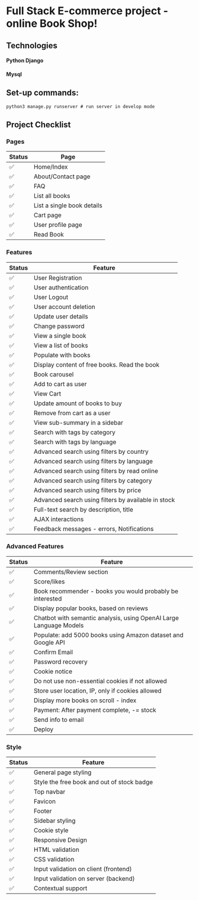 # Full Stack E-commerce project - online Book Shop!
## Technologies
#### Python Django
#### Mysql

## Set-up commands:
~~~~
python3 manage.py runserver # run server in develop mode
~~~~

## Project Checklist
### Pages

| Status | Page                 |
|--------|----------------------|
| ✅     | Home/Index           |
| ✅     | About/Contact page   |
| ✅     | FAQ                  |
| ✅     | List all books       |
| ✅     | List a single book details |
| ✅     | Cart page            |
| ✅     | User profile page    |
| ✅     | Read Book            |

### Features

| Status | Feature                                  |
|--------|------------------------------------------|
| ✅     | User Registration                        |
| ✅     | User authentication                      |
| ✅     | User Logout                              |
| ✅     | User account deletion                    |
| ✅     | Update user details                      |
| ✅     | Change password                          |
| ✅     | View a single book                       |
| ✅     | View a list of books                     |
| ✅     | Populate with books                      |
| ✅     | Display content of free books. Read the book |
| ✅     | Book carousel                            |
| ✅     | Add to cart as user                      |
| ✅     | View Cart                                |
| ✅     | Update amount of books to buy            |
| ✅     | Remove from cart as a user               |
| ✅     | View sub-summary in a sidebar            |
| ✅     | Search with tags by category             |
| ✅     | Search with tags by language             |
| ✅     | Advanced search using filters by country |
| ✅     | Advanced search using filters by language |
| ✅     | Advanced search using filters by read online |
| ✅     | Advanced search using filters by category |
| ✅     | Advanced search using filters by price   |
| ✅     | Advanced search using filters by available in stock |
| ✅     | Full-text search by description, title   |
| ✅     | AJAX interactions                        |
| ✅     | Feedback messages - errors, Notifications |

### Advanced Features

| Status | Feature                                  |
|--------|------------------------------------------|
| ✅     | Comments/Review section                  |
| ✅     | Score/likes                              |
| ✅     | Book recommender - books you would probably be interested |
| ✅     | Display popular books, based on reviews  |
| ✅     | Chatbot with semantic analysis, using OpenAI Large Language Models |
| ✅     | Populate: add 5000 books using Amazon dataset and Google API |
| ✅     | Confirm Email                            |
| ✅     | Password recovery                        |
| ✅     | Cookie notice                            |
| ✅     | Do not use non-essential cookies if not allowed |
| ✅     | Store user location, IP, only if cookies allowed |
| ✅     | Display more books on scroll - index     |
| ✅     | Payment: After payment complete, -= stock |
| ✅     | Send info to email                       |
| ✅     | Deploy                                   |

### Style

| Status | Feature                                      |
|--------|----------------------------------------------|
| ✅     | General page styling                         |
| ✅     | Style the free book and out of stock badge  |
| ✅     | Top navbar                                  |
| ✅     | Favicon                                     |
| ✅     | Footer                                      |
| ✅     | Sidebar styling                             |
| ✅     | Cookie style                                |
| ✅     | Responsive Design                           |
| ✅     | HTML validation                             |
| ✅     | CSS validation                              |
| ✅     | Input validation on client (frontend)       |
| ✅     | Input validation on server (backend)        |
| ✅     | Contextual support                          |
